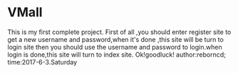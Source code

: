 # VMall
This is my first complete project.
First of all ,you should enter register site to get a new username and password,when it's done ,this site will be turn to login site
then you should use the username and password to login.when login is done,this site will turn to index site.
Ok!goodluck!
author:reborncd;
time:2017-6-3.Saturday
